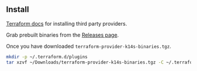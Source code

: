 ## Install

[Terraform docs](https://www.terraform.io/docs/configuration/providers.html#third-party-plugins) for installing third party providers.

Grab prebuilt binaries from the [Releases page](https://github.com/k14s/terraform-provider-k14s/releases).

Once you have downloaded `terraform-provider-k14s-binaries.tgz`.

```bash
mkdir -p ~/.terraform.d/plugins
tar xzvf ~/Downloads/terraform-provider-k14s-binaries.tgz -C ~/.terraform.d/plugins/
```

